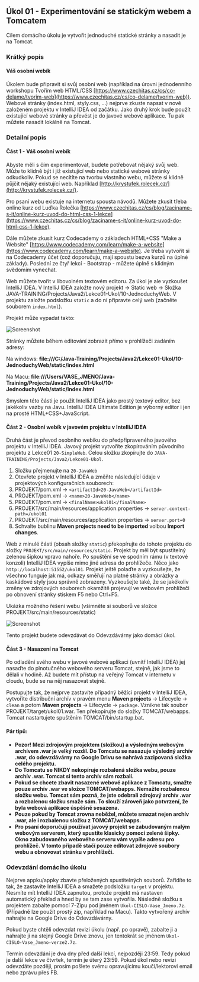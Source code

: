 Úkol 01 - Experimentování se statickým webem a Tomcatem
-------------------------------------------------------

Cílem domácího úkolu je vytvořit jednoduché statické stránky a nasadit je na Tomcat.

### Krátký popis

#### Váš osobní webík

Úkolem bude připravit si svůj osobní web (například na úrovni jednodenního workshopu Tvořím web HTML/CSS
[https://www.czechitas.cz/cs/co-delame/tvorim-web](https://www.czechitas.cz/cs/co-delame/tvorim-web)). Webové stránky
(index.html, styly.css, ...) nejprve zkuste napsat v nově založeném projektu v IntelliJ IDEA od začátku.
Jako druhý krok bude použít existující webové stránky a převést je do javové webové aplikace.
Tu pak můžete nasadit lokálně na Tomcat.



### Detailní popis

#### Část 1 - Váš osobní webík

Abyste měli s čím experimentovat, budete potřebovat nějaký svůj web. Může to klidně být i již existující web nebo
statické webové stránky odkudkoliv. Pokud se necítíte na tvorbu vlastního webu, můžete si klidně půjčit nějaký
existující web. Například [http://krystufek.rolecek.cz/](http://krystufek.rolecek.cz/).

Pro psaní webu existuje na internetu spousta návodů.
Můžete zkusit třeba online kurz od Luďka Rolečka
[https://www.czechitas.cz/cs/blog/zaciname-s-it/online-kurz-uvod-do-html-css-1-lekce](https://www.czechitas.cz/cs/blog/zaciname-s-it/online-kurz-uvod-do-html-css-1-lekce).

Dále můžete zkusit kurz Codecademy o základech HTML+CSS "Make a Website"
[https://www.codecademy.com/learn/make-a-website](https://www.codecademy.com/learn/make-a-website).
Je třeba vytvořit si na Codecademy účet (což doporučuju, mají spoustu bezva kurzů na úplné základy).
Poslední ze čtyř lekcí - Bootstrap - můžete úplně s klidným svědomím vynechat.

Web můžete tvořit v libovolném textovém editoru. Za úkol je ale vyzkoušet IntelliJ IDEA. V IntelliJ IDEA založte nový
projekt -> Static web -> Složka JAVA-TRAINING/Projects/Java2/Lekce01-Ukol/10-JednoduchyWeb. V projektu založte podsložku
`static` a do ní připravte celý web (začněte souborem `index.html`).

Projekt může vypadat takto:

![Screenshot](ukol01-static-web-project.png)

Stránky můžete během editování zobrazit přímo v prohlížeči zadáním adresy:

Na windows: **file:///C:/Java-Training/Projects/Java2/Lekce01-Ukol/10-JednoduchyWeb/static/index.html**

Na Macu: **file:///Users/VASE\_JMENO/Java-Training/Projects/Java2/Lekce01-Ukol/10-JednoduchyWeb/static/index.html**

Smyslem této části je použít IntelliJ IDEA jako prostý textový editor, bez jakékoliv vazby na Javu.
IntelliJ IDEA Ultimate Edition je výborný editor i jen na prosté HTML+CSS+JavaScript.



#### Část 2 - Osobní webík v javovém projektu v IntelliJ IDEA

Druhá část je převod osobního webíku do předpřipraveného javového projektu v IntelliJ IDEA.
Javový projekt vytvoříte zkopírováním původního projektu z Lekce01 `20-SimpleWeb`.
Celou složku zkopírujte do `JAVA-TRAINING/Projects/Java2/Lekce01-Ukol`.

1. Složku přejmenujte na `20-JavaWeb`
2. Otevřete projekt v IntelliJ IDEA a změňte následující údaje v projektových konfiguračních souborech:
3. PROJEKT/pom.xml -> `<artifactId>20-JavaWeb</artifactId>`
4. PROJEKT/pom.xml -> `<name>20-JavaWeb</name>`
5. PROJEKT/pom.xml -> `<finalName>ukol01</finalName>`
6. PROJEKT/src/main/resources/application.properties -> `server.context-path=/ukol01`
7. PROJEKT/src/main/resources/application.properties -> `server.port=0`
8. Schvalte bublinu **Maven projects need to be imported** volbou **Import changes**.

Web z minulé části (obsah složky `static`) překopírujte do tohoto projektu do složky
`PROJEKT/src/main/resources/static`. Projekt by měl být spustitelný zelenou šipkou vpravo nahoře.
Po spuštění se ve spodním rámu (v textové konzoli) IntelliJ IDEA vypíše mimo jiné
adresa do prohlížeče. Něco jako `http://localhost:51552/ukol01`.
Projekt ještě polaďte a vyzkoušejte, že všechno funguje jak má, odkazy směřují na platné stránky
a obrázky a kaskádové styly jsou správně zobrazeny.
Vyzkoušejte také, že se jakékoliv změny ve zdrojových souborech okamžitě projevují
ve webovém prohlížeči po obnovení stránky stiskem F5 nebo Ctrl+F5.

Ukázka možného řešení webu (všimněte si souborů ve složce PROJEKT/src/main/resources/static)

![Screenshot](ukol01-static-web-project-reseni.png)

Tento projekt budete odevzdávat do Odevzdávárny jako domácí úkol.


#### Část 3 - Nasazení na Tomcat

Po odladění svého webu v javové webové aplikaci (uvnitř IntelliJ IDEA)
jej nasaďte do plnotučného webového serveru Tomcat, stejně, jak jsme to dělali v hodině.
Až budete mít přístup na veřejný Tomcat v internetu v cloudu, bude se na něj nasazovat stejně.

Postupujte tak, že nejprve zastavíte případný běžící projekt v IntelliJ IDEA,
vytvoříte distribuční archív v pravém menu **Maven projects**
-> Lifecycle -> `clean` a potom **Maven projects** -> Lifecycle -> `package`.
Vznikne tak soubor PROJEKT/target/ukol01.war.
Ten překopírujte do složky TOMCAT/webapps.
Tomcat nastartujete spuštěním TOMCAT/bin/startup.bat.


#### Pár tipů:

* **Pozor! Mezi zdrojovým projektem (složkou) a výsledným webovým archívem .war je velký rozdíl. Do Tomcatu se nasazuje
  výsledný archív .war, do odevzdávárny na Google Drivu se nahrává zazipovaná složka celého projektu.**
* **Do Tomcatu se NIKDY nekopíruje rozbalená složka webu, pouze archív .war. Tomcat si tento archív sám rozbalí.**
* **Pokud se chcete zbavit nasazené webové aplikace z Tomcatu, smažte pouze archív .war ve složce
  TOMCAT/webapps. Nemažte rozbalenou složku webu. Tomcat sám pozná, že jste odebrali zdrojový archív .war a rozbalenou
  složku smaže sám. To slouží zároveň jako potvrzení, že byla webová aplikace úspěšně sesazena.**
* **Pouze pokud by Tomcat zrovna neběžel, můžete smazat nejen archív .war, ale i rozbalenou složku z TOMCAT/webapps.**
* **Pro psaní doporučuji používat javový projekt se zabudovaným malým webovým serverem, který spustíte klasicky pomocí zelené
  šipky. Okno zabudovaného webového serveru vám vypíše adresu pro prohlížeč. V tomto případě stačí pouze editovat zdrojové
  soubory webu a obnovovat stránku v prohlížeči.**



### Odevzdání domácího úkolu

Nejprve appku/appky zbavte přeložených spustitelných souborů. Zařídíte to tak,
že zastavíte IntelliJ IDEA a smažete podsložku `target` v projektu.
Nesmíte mít IntelliJ IDEA zapnutou, protože projekt má nastaven
automatický překlad a hned by se tam zase vytvořila.
Následně složku s projektem zabalte pomocí 7-Zipu pod jménem `Ukol-CISLO-Vase_Jmeno.7z`.
(Případně lze použít prostý zip, například na Macu).
Takto vytvořený archív nahrajte na Google Drive do Odevzdávárny.

Pokud byste chtěli odevzdat revizi úkolu (např. po opravě),
zabalte ji a nahrajte ji na stejný Google Drive znovu,
jen tentokrát se jménem `Ukol-CISLO-Vase_Jmeno-verze2.7z`.

Termín odevzdání je dva dny před další lekcí, nejpozději 23:59.
Tedy pokud je další lekce ve čtvrtek, termín je úterý 23:59.
Pokud úkol nebo revizi odevzdáte později,
prosím pošlete svému opravujícímu kouči/lektorovi email nebo zprávu přes FB.
